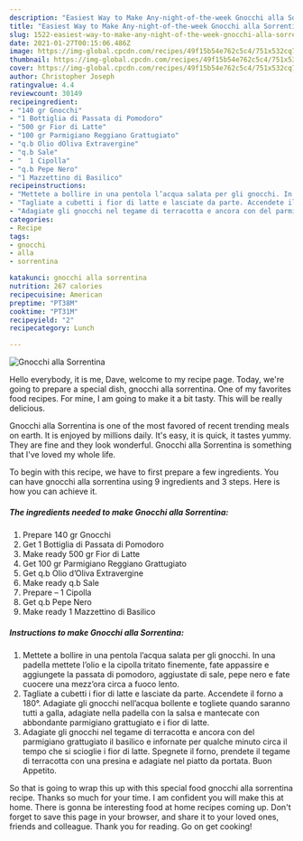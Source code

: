 ```yaml
---
description: "Easiest Way to Make Any-night-of-the-week Gnocchi alla Sorrentina"
title: "Easiest Way to Make Any-night-of-the-week Gnocchi alla Sorrentina"
slug: 1522-easiest-way-to-make-any-night-of-the-week-gnocchi-alla-sorrentina
date: 2021-01-27T00:15:06.486Z
image: https://img-global.cpcdn.com/recipes/49f15b54e762c5c4/751x532cq70/gnocchi-alla-sorrentina-recipe-main-photo.jpg
thumbnail: https://img-global.cpcdn.com/recipes/49f15b54e762c5c4/751x532cq70/gnocchi-alla-sorrentina-recipe-main-photo.jpg
cover: https://img-global.cpcdn.com/recipes/49f15b54e762c5c4/751x532cq70/gnocchi-alla-sorrentina-recipe-main-photo.jpg
author: Christopher Joseph
ratingvalue: 4.4
reviewcount: 30149
recipeingredient:
- "140 gr Gnocchi"
- "1 Bottiglia di Passata di Pomodoro"
- "500 gr Fior di Latte"
- "100 gr Parmigiano Reggiano Grattugiato"
- "q.b Olio dOliva Extravergine"
- "q.b Sale"
- "  1 Cipolla"
- "q.b Pepe Nero"
- "1 Mazzettino di Basilico"
recipeinstructions:
- "Mettete a bollire in una pentola l’acqua salata per gli gnocchi. In una padella mettete l’olio e la cipolla tritato finemente, fate appassire e aggiungete la passata di pomodoro, aggiustate di sale, pepe nero e fate cuocere una mezz’ora circa a fuoco lento."
- "Tagliate a cubetti i fior di latte e lasciate da parte. Accendete il forno a 180°. Adagiate gli gnocchi nell’acqua bollente e togliete quando saranno tutti a galla, adagiate nella padella con la salsa e mantecate con abbondante parmigiano grattugiato e i fior di latte."
- "Adagiate gli gnocchi nel tegame di terracotta e ancora con del parmigiano grattugiato il basilico e infornate per qualche minuto circa il tempo che si scioglie i fior di latte. Spegnete il forno, prendete il tegame di terracotta con una presina e adagiate nel piatto da portata. Buon Appetito."
categories:
- Recipe
tags:
- gnocchi
- alla
- sorrentina

katakunci: gnocchi alla sorrentina 
nutrition: 267 calories
recipecuisine: American
preptime: "PT38M"
cooktime: "PT31M"
recipeyield: "2"
recipecategory: Lunch

---
```



![Gnocchi alla Sorrentina](https://img-global.cpcdn.com/recipes/49f15b54e762c5c4/751x532cq70/gnocchi-alla-sorrentina-recipe-main-photo.jpg)

Hello everybody, it is me, Dave, welcome to my recipe page. Today, we're going to prepare a special dish, gnocchi alla sorrentina. One of my favorites food recipes. For mine, I am going to make it a bit tasty. This will be really delicious.

Gnocchi alla Sorrentina is one of the most favored of recent trending meals on earth. It is enjoyed by millions daily. It's easy, it is quick, it tastes yummy. They are fine and they look wonderful. Gnocchi alla Sorrentina is something that I've loved my whole life.




To begin with this recipe, we have to first prepare a few ingredients. You can have gnocchi alla sorrentina using 9 ingredients and 3 steps. Here is how you can achieve it.

<!--inarticleads1-->

##### The ingredients needed to make Gnocchi alla Sorrentina:

1. Prepare 140 gr Gnocchi
1. Get 1 Bottiglia di Passata di Pomodoro
1. Make ready 500 gr Fior di Latte
1. Get 100 gr Parmigiano Reggiano Grattugiato
1. Get q.b Olio d’Oliva Extravergine
1. Make ready q.b Sale
1. Prepare  – 1 Cipolla
1. Get q.b Pepe Nero
1. Make ready 1 Mazzettino di Basilico




<!--inarticleads2-->

##### Instructions to make Gnocchi alla Sorrentina:

1. Mettete a bollire in una pentola l’acqua salata per gli gnocchi. In una padella mettete l’olio e la cipolla tritato finemente, fate appassire e aggiungete la passata di pomodoro, aggiustate di sale, pepe nero e fate cuocere una mezz’ora circa a fuoco lento.
1. Tagliate a cubetti i fior di latte e lasciate da parte. Accendete il forno a 180°. Adagiate gli gnocchi nell’acqua bollente e togliete quando saranno tutti a galla, adagiate nella padella con la salsa e mantecate con abbondante parmigiano grattugiato e i fior di latte.
1. Adagiate gli gnocchi nel tegame di terracotta e ancora con del parmigiano grattugiato il basilico e infornate per qualche minuto circa il tempo che si scioglie i fior di latte. Spegnete il forno, prendete il tegame di terracotta con una presina e adagiate nel piatto da portata. Buon Appetito.




So that is going to wrap this up with this special food gnocchi alla sorrentina recipe. Thanks so much for your time. I am confident you will make this at home. There is gonna be interesting food at home recipes coming up. Don't forget to save this page in your browser, and share it to your loved ones, friends and colleague. Thank you for reading. Go on get cooking!
